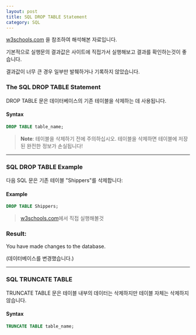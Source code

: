 ```yaml
---
layout: post
title: SQL DROP TABLE Statement
category: SQL
---
```




[w3schools.com](www.w3schools.com/sql) 을 참조하여 해석해본 자료입니다.

기본적으로 실행문의 결과값은 사이트에 직접가서 실행해보고 결과를 확인하는것이 좋습니다.

결과값이 너무 큰 경우 일부만 발췌하거나 기록하지 않았습니다.



### The SQL DROP TABLE Statement

DROP TABLE 문은 데이터베이스의 기존 테이블을 삭제하는 데 사용됩니다.



#### Syntax

```sql
DROP TABLE table_name;
```

> **Note**: 테이블을 삭제하기 전에 주의하십시오. 테이블을 삭제하면 테이블에 저장된 완전한 정보가 손실됩니다!

---



### SQL DROP TABLE Example

다음 SQL 문은 기존 테이블 "Shippers"를 삭제합니다:



#### Example

```sql
DROP TABLE Shippers;
```

> [w3schools.com](www.w3schools.com/sql)에서 직접 실행해볼것



### Result:

You have made changes to the database.

(데이터베이스를 변경했습니다.)

---



### SQL TRUNCATE TABLE

TRUNCATE TABLE 문은 테이블 내부의 데이터는 삭제하지만 테이블 자체는 삭제하지 않습니다.



#### Syntax

```sql
TRUNCATE TABLE table_name;
```

